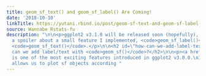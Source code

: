 ```yaml
---
title: geom_sf_text() and geom_sf_label() Are Coming!
date: '2018-10-10'
linkTitle: https://yutani.rbind.io/post/geom-sf-text-and-geom-sf-label-are-coming/
source: Wannabe Rstats-fu
description: "\n\n<p>ggplot2 v3.1.0 will be released soon (hopefully), so let me do
  a spoiler about a small feature I implemented, <code>geom_sf_label()</code> and
  <code>geom_sf_text()</code>.</p>\n\n<h2 id=\"how-can-we-add-label-text-with-geom-sf\">How
  can we add label/text with <code>geom_sf()</code>?</h2>\n\n<p><a href=\"https://ggplot2.tidyverse.org/reference/ggsf.html\"><code>geom_sf()</code></a>
  is one of the most exciting features introduced in ggplot2 v3.0.0.\nIt magically
  allows us to plot sf objects according "
---
```

